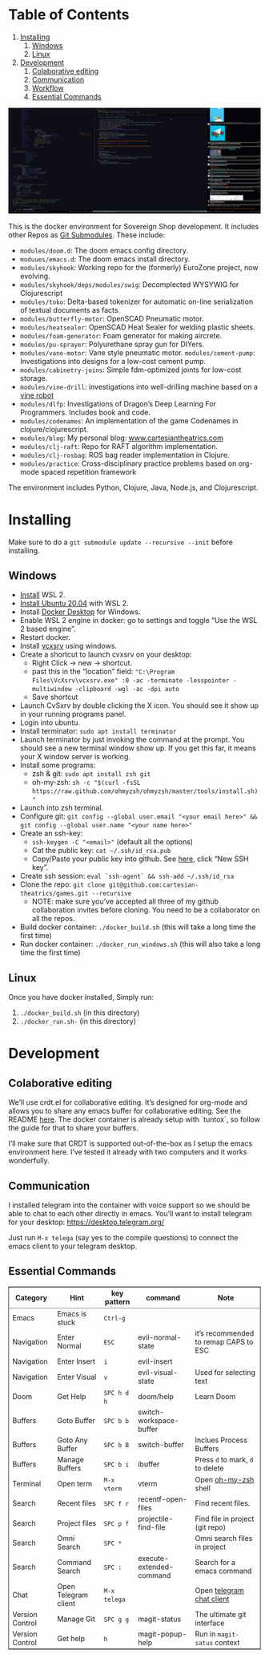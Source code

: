 
# Table of Contents

1.  [Installing](#orgcb2b4fe)
    1.  [Windows](#org4a18a5c)
    2.  [Linux](#orgde1897c)
2.  [Development](#org6ab7f99)
    1.  [Colaborative editing](#orgb27c887)
    2.  [Communication](#orgc09c8dd)
    3.  [Workflow](#org7bebd1e)
    4.  [Essential Commands](#orgdbedd05)

![img](./resources/images/environment.png)

This is the docker environment for Sovereign Shop development.
It includes other Repos as [Git Submodules](https://git-scm.com/book/en/v2/Git-Tools-Submodules). These include:

-   `modules/doom.d`: The doom emacs config directory.
-   `moduues/emacs.d`: The doom emacs install directory.
-   `modules/skyhook`: Working repo for the (formerly) EuroZone project, now evolving.
-   `modules/skyhook/deps/modules/swig`: Decomplected WYSYWIG for Clojurescript
-   `modules/toko`: Delta-based tokenizer for automatic on-line serialization of textual documents as facts.
-   `modules/butterfly-motor`: OpenSCAD Pneumatic motor.
-   `modules/heatsealer`: OpenSCAD Heat Sealer for welding plastic sheets.
-   `modules/foam-generator`: Foam generator for making aircrete.
-   `modules/pu-sprayer`: Polyurethane spray gun for DIYers.
-   `modules/vane-motor`: Vane style pneumatic motor.
    `modules/cement-pump`: Investigations into designs for a low-cost cement pump.
-   `modules/cabinetry-joins`: Simple fdm-optimized joints for low-cost storage.
-   `modules/vine-drill`: investigations into well-drilling machine based on a [vine robot](https://www.youtube.com/results?search_query=vine+robot)
-   `modules/dlfp`: Investigations of Dragon&rsquo;s Deep Learning For Programmers. Includes book and code.
-   `modules/codenames`: An implementation of the game Codenames in clojure/clojurescript.
-   `modules/blog`: My personal blog: www.cartesiantheatrics.com
-   `modules/clj-raft`: Repo for RAFT algorithm implementation.
-   `modules/clj-rosbag`: ROS bag reader implementation in Clojure.
-   `modules/practice`: Cross-disciplinary practice problems based on org-mode spaced repetition framework

The environment includes Python, Clojure, Java, Node.js, and Clojurescript.


<a id="orgcb2b4fe"></a>

# Installing

Make sure to do a `git submodule update --recursive --init` before installing.


<a id="org4a18a5c"></a>

## Windows

-   [Install](https://www.windowscentral.com/how-install-wsl2-windows-10) WSL 2.
-   [Install Ubuntu 20.04](https://linoxide.com/how-install-ubuntu-windows-10/#:~:text=%20Install%20Ubuntu%20on%20Windows%2010%20WSL%202,Linux%20kernel%20update%20package%20and%20double...%20More) with WSL 2.
-   Install [Docker Desktop](https://www.docker.com/products/docker-desktop) for Windows.
-   Enable WSL 2 engine in docker: go to settings and toggle &ldquo;Use the WSL 2 based engine&rdquo;.
-   Restart docker.
-   Install [vcxsrv](https://sourceforge.net/projects/vcxsrv/) using windows.
-   Create a shortcut to launch cvxsrv on your desktop:
    -   Right Click -> new -> shortcut.
    -   past this in the &ldquo;location&rdquo; field: `"C:\Program Files\VcXsrv\vcxsrv.exe" :0 -ac -terminate -lesspointer -multiwindow -clipboard -wgl -ac -dpi auto`
    -   Save shortcut
-   Launch CvSxrv by double clicking the X icon. You should see it show up in your running programs panel.
-   Login into ubuntu.
-   Install terminator: `sudo apt install terminator`
-   Launch terminator by just invoking the command at the prompt. You should see a new terminal window show up. If you get this far,
    it means your X window server is working.
-   Install some programs:
    -   zsh & git: `sudo apt install zsh git`
    -   oh-my-zsh: `sh -c "$(curl -fsSL https://raw.github.com/ohmyzsh/ohmyzsh/master/tools/install.sh)"`
-   Launch into zsh terminal.
-   Configure git: `git config --global user.email "<your email here>" && git config --global user.name "<your name here>"`
-   Create an ssh-key:
    -   `ssh-keygen -C "<email>"` (default all the options)
    -   Cat the public key: `cat ~/.ssh/id_rsa.pub`
    -   Copy/Paste your public key into github. See [here](https://github.com/settings/keys), click &ldquo;New SSH key&rdquo;.
-   Create ssh session: ``eval `ssh-agent` && ssh-add ~/.ssh/id_rsa``
-   Clone the repo: `git clone git@github.com:cartesian-theatrics/games.git --recursive`
    -   NOTE: make sure you&rsquo;ve accepted all three of my github collaboration invites before cloning. You need
        to be a collaborator on all the repos.
-   Build docker container: `./docker_build.sh` (this will take a long time the first time)
-   Run docker container: `./docker_run_windows.sh` (this will also take a long time the first time)


<a id="orgde1897c"></a>

## Linux

Once you have docker installed, Simply run:

1.  `./docker_build.sh` (in this directory)
2.  `./docker_run.sh-` (in this directory)


<a id="org6ab7f99"></a>

# Development


<a id="orgb27c887"></a>

## Colaborative editing

We&rsquo;ll use crdt.el for collaborative editing. It&rsquo;s designed for
org-mode and allows you to share any emacs buffer for collaborative
editing. See the README [here](https://code.librehq.com/qhong/crdt.el). The docker container is already
setup with \`tuntox\`, so follow the guide for that to share your buffers.

I&rsquo;ll make sure that CRDT is supported out-of-the-box as I setup the emacs
environment here. I&rsquo;ve tested it already with two computers and it works
wonderfully.


<a id="orgc09c8dd"></a>

## Communication

I installed telegram into the container with voice support so we should be able to
chat to each other directly in emacs. You&rsquo;ll want to install telegram for your
desktop: <https://desktop.telegram.org/>

Just run `M-x telega` (say yes to the compile questions) to connect the emacs
client to your telegram desktop.


<a id="org7bebd1e"></a>

## Essential Commands

<table border="2" cellspacing="0" cellpadding="6" rules="groups" frame="hsides">


<colgroup>
<col  class="org-left" />

<col  class="org-left" />

<col  class="org-left" />

<col  class="org-left" />

<col  class="org-left" />
</colgroup>
<thead>
<tr>
<th scope="col" class="org-left">Category</th>
<th scope="col" class="org-left">Hint</th>
<th scope="col" class="org-left">key pattern</th>
<th scope="col" class="org-left">command</th>
<th scope="col" class="org-left">Note</th>
</tr>
</thead>

<tbody>
<tr>
<td class="org-left">Emacs</td>
<td class="org-left">Emacs is stuck</td>
<td class="org-left"><code>Ctrl-g</code></td>
<td class="org-left">&#xa0;</td>
<td class="org-left">&#xa0;</td>
</tr>


<tr>
<td class="org-left">Navigation</td>
<td class="org-left">Enter Normal</td>
<td class="org-left"><code>ESC</code></td>
<td class="org-left">evil-normal-state</td>
<td class="org-left">it&rsquo;s recommended to remap CAPS to ESC</td>
</tr>


<tr>
<td class="org-left">Navigation</td>
<td class="org-left">Enter Insert</td>
<td class="org-left"><code>i</code></td>
<td class="org-left">evil-insert</td>
<td class="org-left">&#xa0;</td>
</tr>


<tr>
<td class="org-left">Navigation</td>
<td class="org-left">Enter Visual</td>
<td class="org-left"><code>v</code></td>
<td class="org-left">evil-visual-state</td>
<td class="org-left">Used for selecting text</td>
</tr>


<tr>
<td class="org-left">Doom</td>
<td class="org-left">Get Help</td>
<td class="org-left"><code>SPC h d h</code></td>
<td class="org-left">doom/help</td>
<td class="org-left">Learn Doom</td>
</tr>


<tr>
<td class="org-left">Buffers</td>
<td class="org-left">Goto Buffer</td>
<td class="org-left"><code>SPC b b</code></td>
<td class="org-left">switch-workspace-buffer</td>
<td class="org-left">&#xa0;</td>
</tr>


<tr>
<td class="org-left">Buffers</td>
<td class="org-left">Goto Any Buffer</td>
<td class="org-left"><code>SPC b B</code></td>
<td class="org-left">switch-buffer</td>
<td class="org-left">Inclues Process Buffers</td>
</tr>


<tr>
<td class="org-left">Buffers</td>
<td class="org-left">Manage Buffers</td>
<td class="org-left"><code>SPC b i</code></td>
<td class="org-left">ibuffer</td>
<td class="org-left">Press <code>d</code> to mark, <code>d</code> to delete</td>
</tr>


<tr>
<td class="org-left">Terminal</td>
<td class="org-left">Open term</td>
<td class="org-left"><code>M-x vterm</code></td>
<td class="org-left">vterm</td>
<td class="org-left">Open <a href="https://ohmyz.sh/">oh-my-zsh</a> shell</td>
</tr>


<tr>
<td class="org-left">Search</td>
<td class="org-left">Recent files</td>
<td class="org-left"><code>SPC f r</code></td>
<td class="org-left">recentf-open-files</td>
<td class="org-left">Find recent files.</td>
</tr>


<tr>
<td class="org-left">Search</td>
<td class="org-left">Project files</td>
<td class="org-left"><code>SPC p f</code></td>
<td class="org-left">projectile-find-file</td>
<td class="org-left">Find file in project (git repo)</td>
</tr>


<tr>
<td class="org-left">Search</td>
<td class="org-left">Omni Search</td>
<td class="org-left"><code>SPC *</code></td>
<td class="org-left">&#xa0;</td>
<td class="org-left">Omni search files in project</td>
</tr>


<tr>
<td class="org-left">Search</td>
<td class="org-left">Command Search</td>
<td class="org-left"><code>SPC :</code></td>
<td class="org-left">execute-extended-command</td>
<td class="org-left">Search for a emacs command</td>
</tr>


<tr>
<td class="org-left">Chat</td>
<td class="org-left">Open Telegram client</td>
<td class="org-left"><code>M-x telega</code></td>
<td class="org-left">&#xa0;</td>
<td class="org-left">Open <a href="https://zevlg.github.io/telega.el/">telegram chat client</a></td>
</tr>


<tr>
<td class="org-left">Version Control</td>
<td class="org-left">Manage Git</td>
<td class="org-left"><code>SPC g g</code></td>
<td class="org-left">magit-status</td>
<td class="org-left">The ultimate git interface</td>
</tr>


<tr>
<td class="org-left">Version Control</td>
<td class="org-left">Get help</td>
<td class="org-left"><code>h</code></td>
<td class="org-left">magit-popup-help</td>
<td class="org-left">Run in <code>magit-satus</code> context</td>
</tr>
</tbody>
</table>

